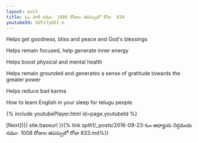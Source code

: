 ```yaml
---
layout: post
title: ఓం సాఠే నమః- 1008 రోజుల తపస్సులో రోజు  834
youtubeId: UUTz7y0EI-k
---
```

 
 
Helps get goodness, bliss and peace and God's blessings
 
Helps remain focused, help generate inner energy 
 
Helps boost physical and mental health 
 
Helps remain grounded and generates a sense of gratitude towards the greater power 
 
Helps reduce bad karma
 
How to learn English in your sleep for telugu people
 
 
 
 


{% include youtubePlayer.html id=page.youtubeId %}
 
[Next]({{ site.baseurl }}{% link split1/_posts/2016-09-23-ఓం ఆధ్యాయ నిర్గమయ నమః- 1008 రోజుల తపస్సులో రోజు  833.md%})
 
